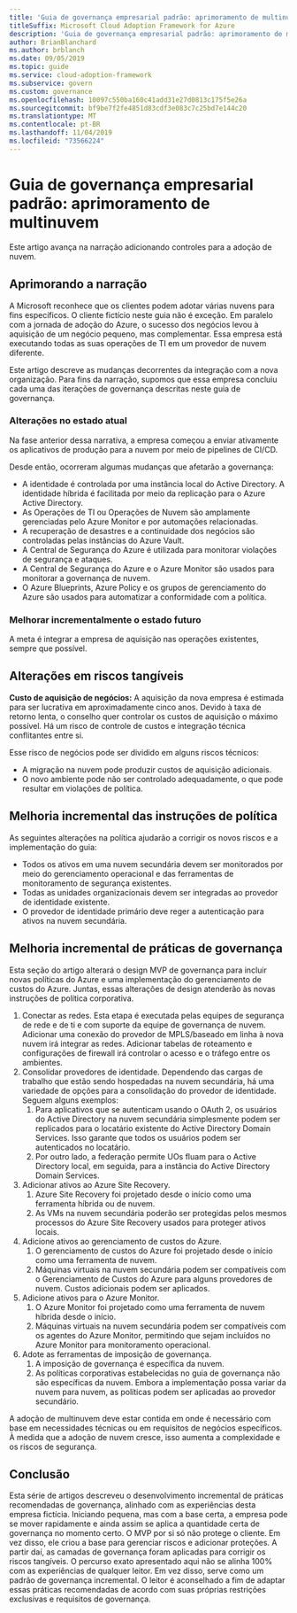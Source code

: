 ```yaml
---
title: 'Guia de governança empresarial padrão: aprimoramento de multinuvem'
titleSuffix: Microsoft Cloud Adoption Framework for Azure
description: 'Guia de governança empresarial padrão: aprimoramento de multinuvem'
author: BrianBlanchard
ms.author: brblanch
ms.date: 09/05/2019
ms.topic: guide
ms.service: cloud-adoption-framework
ms.subservice: govern
ms.custom: governance
ms.openlocfilehash: 10097c550ba160c41add31e27d0813c175f5e26a
ms.sourcegitcommit: bf9be7f2fe4851d83cdf3e083c7c25bd7e144c20
ms.translationtype: MT
ms.contentlocale: pt-BR
ms.lasthandoff: 11/04/2019
ms.locfileid: "73566224"
---
```

# <a name="standard-enterprise-governance-guide-multicloud-improvement"></a>Guia de governança empresarial padrão: aprimoramento de multinuvem

Este artigo avança na narração adicionando controles para a adoção de nuvem.

## <a name="advancing-the-narrative"></a>Aprimorando a narração

A Microsoft reconhece que os clientes podem adotar várias nuvens para fins específicos. O cliente fictício neste guia não é exceção. Em paralelo com a jornada de adoção do Azure, o sucesso dos negócios levou à aquisição de um negócio pequeno, mas complementar. Essa empresa está executando todas as suas operações de TI em um provedor de nuvem diferente.

Este artigo descreve as mudanças decorrentes da integração com a nova organização. Para fins da narração, supomos que essa empresa concluiu cada uma das iterações de governança descritas neste guia de governança.

### <a name="changes-in-the-current-state"></a>Alterações no estado atual

Na fase anterior dessa narrativa, a empresa começou a enviar ativamente os aplicativos de produção para a nuvem por meio de pipelines de CI/CD.

Desde então, ocorreram algumas mudanças que afetarão a governança:

- A identidade é controlada por uma instância local do Active Directory. A identidade híbrida é facilitada por meio da replicação para o Azure Active Directory.
- As Operações de TI ou Operações de Nuvem são amplamente gerenciadas pelo Azure Monitor e por automações relacionadas.
- A recuperação de desastres e a continuidade dos negócios são controladas pelas instâncias do Azure Vault.
- A Central de Segurança do Azure é utilizada para monitorar violações de segurança e ataques.
- A Central de Segurança do Azure e o Azure Monitor são usados para monitorar a governança de nuvem.
- O Azure Blueprints, Azure Policy e os grupos de gerenciamento do Azure são usados para automatizar a conformidade com a política.

### <a name="incrementally-improve-the-future-state"></a>Melhorar incrementalmente o estado futuro

A meta é integrar a empresa de aquisição nas operações existentes, sempre que possível.

## <a name="changes-in-tangible-risks"></a>Alterações em riscos tangíveis

**Custo de aquisição de negócios:** A aquisição da nova empresa é estimada para ser lucrativa em aproximadamente cinco anos. Devido à taxa de retorno lenta, o conselho quer controlar os custos de aquisição o máximo possível. Há um risco de controle de custos e integração técnica conflitantes entre si.

Esse risco de negócios pode ser dividido em alguns riscos técnicos:

- A migração na nuvem pode produzir custos de aquisição adicionais.
- O novo ambiente pode não ser controlado adequadamente, o que pode resultar em violações de política.

## <a name="incremental-improvement-of-the-policy-statements"></a>Melhoria incremental das instruções de política

As seguintes alterações na política ajudarão a corrigir os novos riscos e a implementação do guia:

- Todos os ativos em uma nuvem secundária devem ser monitorados por meio do gerenciamento operacional e das ferramentas de monitoramento de segurança existentes.
- Todas as unidades organizacionais devem ser integradas ao provedor de identidade existente.
- O provedor de identidade primário deve reger a autenticação para ativos na nuvem secundária.

## <a name="incremental-improvement-of-governance-practices"></a>Melhoria incremental de práticas de governança

Esta seção do artigo alterará o design MVP de governança para incluir novas políticas do Azure e uma implementação do gerenciamento de custos do Azure. Juntas, essas alterações de design atenderão às novas instruções de política corporativa.

1. Conectar as redes. Esta etapa é executada pelas equipes de segurança de rede e de ti e com suporte da equipe de governança de nuvem. Adicionar uma conexão do provedor de MPLS/baseado em linha à nova nuvem irá integrar as redes. Adicionar tabelas de roteamento e configurações de firewall irá controlar o acesso e o tráfego entre os ambientes.
2. Consolidar provedores de identidade. Dependendo das cargas de trabalho que estão sendo hospedadas na nuvem secundária, há uma variedade de opções para a consolidação do provedor de identidade. Seguem alguns exemplos:
    1. Para aplicativos que se autenticam usando o OAuth 2, os usuários do Active Directory na nuvem secundária simplesmente podem ser replicados para o locatário existente do Active Directory Domain Services. Isso garante que todos os usuários podem ser autenticados no locatário.
    2. Por outro lado, a federação permite UOs fluam para o Active Directory local, em seguida, para a instância do Active Directory Domain Services.
3. Adicionar ativos ao Azure Site Recovery.
    1. Azure Site Recovery foi projetado desde o início como uma ferramenta híbrida ou de nuvem.
    2. As VMs na nuvem secundária poderão ser protegidas pelos mesmos processos do Azure Site Recovery usados para proteger ativos locais.
4. Adicione ativos ao gerenciamento de custos do Azure.
    1. O gerenciamento de custos do Azure foi projetado desde o início como uma ferramenta de nuvem.
    2. Máquinas virtuais na nuvem secundária podem ser compatíveis com o Gerenciamento de Custos do Azure para alguns provedores de nuvem. Custos adicionais podem ser aplicados.
5. Adicione ativos para o Azure Monitor.
    1. O Azure Monitor foi projetado como uma ferramenta de nuvem híbrida desde o início.
    2. Máquinas virtuais na nuvem secundária podem ser compatíveis com os agentes do Azure Monitor, permitindo que sejam incluídos no Azure Monitor para monitoramento operacional.
6. Adote as ferramentas de imposição de governança.
    1. A imposição de governança é específica da nuvem.
    2. As políticas corporativas estabelecidas no guia de governança não são específicas da nuvem. Embora a implementação possa variar da nuvem para nuvem, as políticas podem ser aplicadas ao provedor secundário.

A adoção de multinuvem deve estar contida em onde é necessário com base em necessidades técnicas ou em requisitos de negócios específicos. À medida que a adoção de nuvem cresce, isso aumenta a complexidade e os riscos de segurança.

## <a name="conclusion"></a>Conclusão

Esta série de artigos descreveu o desenvolvimento incremental de práticas recomendadas de governança, alinhado com as experiências desta empresa fictícia. Iniciando pequena, mas com a base certa, a empresa pode se mover rapidamente e ainda assim se aplica a quantidade certa de governança no momento certo. O MVP por si só não protege o cliente. Em vez disso, ele criou a base para gerenciar riscos e adicionar proteções. A partir daí, as camadas de governança foram aplicadas para corrigir os riscos tangíveis. O percurso exato apresentado aqui não se alinha 100% com as experiências de qualquer leitor. Em vez disso, serve como um padrão de governança incremental. O leitor é aconselhado a fim de adaptar essas práticas recomendadas de acordo com suas próprias restrições exclusivas e requisitos de governança.
